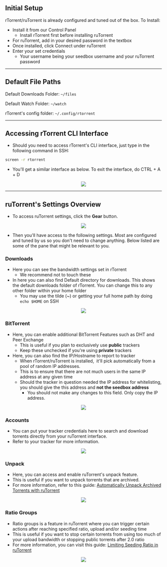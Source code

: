 ## Initial Setup

rTorrent/ruTorrent is already configured and tuned out of the box. To Install:

* Install it from our Control Panel
  * Install rTorrent first before installing ruTorrent
* For ruTorrent, add in your desired password in the textbox
* Once installed, click Connect under ruTorrent
* Enter your set credentials
    * Your username being your seedbox username and your ruTorrent password

***

## Default File Paths

Default Downloads Folder: `~/files`

Default Watch Folder: `~/watch`

rTorrent's config folder: `~/.config/rtorrent`

***

## Accessing rTorrent CLI Interface

* Should you need to access rTorrent's CLI interface, just type in the following command in SSH:

```sh
screen -r rtorrent
```

* You'll get a similar interface as below. To exit the interface, do CTRL + A + D

<p align="center"><img src="https://docs.usbx.me/uploads/images/gallery/2020-03/scaled-1680-/image-1583246602380.png"></p>

***

## ruTorrent's Settings Overview

* To access ruTorrent settings, click the **Gear** button.

<p align="center"><img src="https://docs.usbx.me/uploads/images/gallery/2020-03/scaled-1680-/image-1583326091405.png"></p>

* Then you'll have access to the following settings. Most are configured and tuned by us so you don't need to change anything. Below listed are some of the pane that might be relevant to you.

### Downloads

* Here you can see the bandwidth settings set in rTorrent
  * We recommend not to touch these
* In here you can also find Default directory for downloads. This shows the default downloads folder of rTorrent. You can change this to any other folder within your home folder
  * You may use the tilde (~) or getting your full home path by doing `echo $HOME` on SSH

<p align="center"><img src="https://docs.usbx.me/uploads/images/gallery/2020-03/scaled-1680-/image-1583326625258.png"></p>

### BitTorrent

* Here, you can enable additional BitTorrent Features such as DHT and Peer Exchange
  * This is useful if you plan to exclusively use **public** trackers
  * Keep these unchecked if you're using **private** trackers
* Here, you can also find the IP/Hostname to report to tracker
  * When rTorrent/ruTorrent is installed,  it'll pick automatically from a pool of random IP addresses.
  * This is to ensure that there are not much users in the same IP address at any given time
  * Should the tracker in question needed the IP address for whitelisting, you should give the this address and **not the seedbox address**
    * You should not make any changes to this field. Only copy the IP address.

<p align="center"><img src="https://docs.usbx.me/uploads/images/gallery/2020-03/scaled-1680-/image-1583326262377.png"></p>

### Accounts

* You can put your tracker credentials here to search and download torrents directly from your ruTorrent interface.
* Refer to your tracker for more information.

<p align="center"><img src="https://docs.usbx.me/uploads/images/gallery/2020-03/scaled-1680-/image-1583328153643.png"></p>

### Unpack

* Here, you can access and enable ruTorrent's unpack feature. 
* This is useful if you want to unpack torrents that are archived.
* For more information, refer to this guide: [Automatically Unpack Archived Torrents with ruTorrent](https://docs.usbx.me/books/rtorrentrutorrent/page/automatically-unpack-archived-torrents-with-rutorrent "Automatically Unpack Archived Torrents with ruTorrent")

<p align="center"><img src="https://docs.usbx.me/uploads/images/gallery/2020-03/scaled-1680-/image-1583390313114.png"></p>

### Ratio Groups

* Ratio groups is a feature in ruTorrent where you can trigger certain actions after reaching specified ratio, upload and/or seeding time
* This is useful if you want to stop certain torrents from using too much of your upload bandwidth or stopping public torrents after 2.0 ratio
* For more information, you can visit this guide: [Limiting Seeding Ratio in ruTorrent](https://docs.usbx.me/books/rtorrentrutorrent/page/limiting-seeding-ratio-in-rutorrent "Limiting Seeding Ratio in ruTorrent")

<p align="center"><img src="https://docs.usbx.me/uploads/images/gallery/2020-03/scaled-1680-/image-1583390471592.png"></p>
